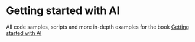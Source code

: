 # Getting started with AI
All code samples, scripts and more in-depth examples for the book [Getting started with AI](https://github.com/srecon/the-apache-ignite-book)
